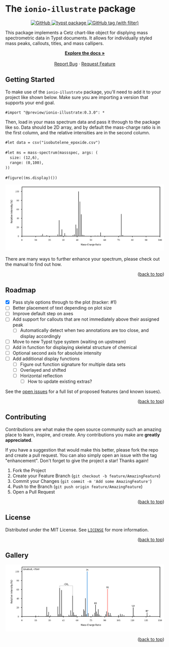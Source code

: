 <a name="readme-top"></a>

# The `ionio-illustrate` package
<div align="center">
<a href="https://github.com/jamesxx/ionio-illustrate/blob/master/LICENSE">
  <img alt="GitHub" src="https://img.shields.io/github/license/jamesxx/ionio-illustrate">
</a>
<a href="https://github.com/typst/packages/tree/main/packages/preview/ionio-illustrate">
  <img alt="typst package" src="https://img.shields.io/badge/typst-package-239dad">
</a>
<a href="https://github.com/JamesxX/ionio-illustrate/tags">
<img alt="GitHub tag (with filter)" src="https://img.shields.io/github/v/tag/jamesxx/ionio-illustrate">
</a>
</div>

This package implements a Cetz chart-like object for displying mass spectrometric data in Typst documents. It allows for individually styled mass peaks, callouts, titles, and mass callipers.
<br />
  <p align="center">
    <a href="https://github.com/jamesxx/ionio-illustrate/blob/main/manual.pdf"><strong>Explore the docs »</strong></a>
    <br />
    <br />
    <a href="https://github.com/jamesxx/ionio-illustrate/issues">Report Bug</a>
    ·
    <a href="https://github.com/jamesxx/ionio-illustrate/issues">Request Feature</a>
  </p>
</div>

## Getting Started
To make use of the `ionio-illustrate` package, you'll need to add it to your project like shown below. Make sure you are importing a version that supports your end goal.

```typst
#import "@preview/ionio-illustrate:0.3.0": *
```

Then, load in your mass spectrum data and pass it through to the package like so. Data should be 2D array, and by default the mass-charge ratio is in the first column, and the relative intensities are in the second column.

```typst
#let data = csv("isobutelene_epoxide.csv")

#let ms = mass-spectrum(massspec, args: (
  size: (12,6),
  range: (0,100),
)) 

#figure((ms.display)())
```

![](gallery/isobulelene_epoxide.typ.png)

There are many ways to further enhance your spectrum, please check out the manual to find out how.

<p align="right">(<a href="#readme-top">back to top</a>)</p>

<!-- ROADMAP -->
## Roadmap
- [x] Pass style options through to the plot (tracker: #1)
- [ ] Better placement of text depending on plot size
- [ ] Improve default step on axes
- [ ] Add support for callouts that are not immediately above their assigned peak
    - [ ] Automatically detect when two annotations are too close, and display accordingly
- [ ] Move to new Typst type system (waiting on upstream)
- [ ] Add in function for displaying skeletal structure of chemical
- [ ] Optional second axis for absolute intensity
- [ ] Add additional display functions
    - [ ] Figure out function signature for multiple data sets
    - [ ] Overlayed and shifted
    - [ ] Horizontal reflection
        - [ ] How to update existing extras?

See the [open issues](https://github.com/jamesxx/ionio-illustrate/issues) for a full list of proposed features (and known issues).

<p align="right">(<a href="#readme-top">back to top</a>)</p>

<!-- CONTRIBUTING -->
## Contributing

Contributions are what make the open source community such an amazing place to learn, inspire, and create. Any contributions you make are **greatly appreciated**.

If you have a suggestion that would make this better, please fork the repo and create a pull request. You can also simply open an issue with the tag "enhancement".
Don't forget to give the project a star! Thanks again!

1. Fork the Project
2. Create your Feature Branch (`git checkout -b feature/AmazingFeature`)
3. Commit your Changes (`git commit -m 'Add some AmazingFeature'`)
4. Push to the Branch (`git push origin feature/AmazingFeature`)
5. Open a Pull Request

<p align="right">(<a href="#readme-top">back to top</a>)</p>

<!-- LICENSE -->
## License

Distributed under the MIT License. See <a href="https://github.com/jamesxx/ionio-illustrate/blob/master/LICENSE">`LICENSE`</a>  for more information.

<p align="right">(<a href="#readme-top">back to top</a>)</p>


## Gallery
![](gallery/linalool.typ.png)

<p align="right">(<a href="#readme-top">back to top</a>)</p>